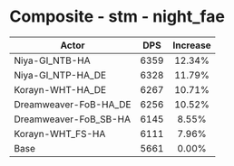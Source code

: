 # Composite - stm - night_fae
| Actor | DPS | Increase |
|---|:---:|:---:|
|Niya-GI_NTB-HA|6359|12.34%|
|Niya-GI_NTP-HA_DE|6328|11.79%|
|Korayn-WHT-HA_DE|6267|10.71%|
|Dreamweaver-FoB-HA_DE|6256|10.52%|
|Dreamweaver-FoB_SB-HA|6145|8.55%|
|Korayn-WHT_FS-HA|6111|7.96%|
|Base|5661|0.00%|
